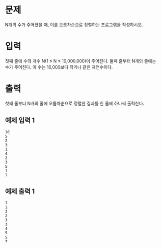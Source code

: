 문제
============
N개의 수가 주어졌을 때, 이를 오름차순으로 정렬하는 프로그램을 작성하시오.

입력
============
첫째 줄에 수의 개수 N(1 ≤ N ≤ 10,000,000)이 주어진다. 둘째 줄부터 N개의 줄에는 수가 주어진다. 이 수는 10,000보다 작거나 같은 자연수이다.

출력
===========
첫째 줄부터 N개의 줄에 오름차순으로 정렬한 결과를 한 줄에 하나씩 출력한다.

예제 입력 1 
---------
```
10
5
2
3
1
4
2
3
5
1
7
```
예제 출력 1
--------
```
1
1
2
2
3
3
4
5
5
7
```
